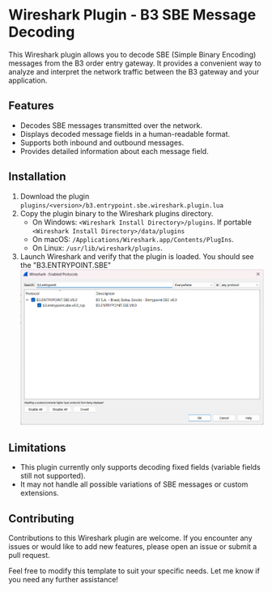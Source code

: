 # Wireshark Plugin - B3 SBE Message Decoding
This Wireshark plugin allows you to decode SBE (Simple Binary Encoding) messages from the B3 order entry gateway. It provides a convenient way to analyze and interpret the network traffic between the B3 gateway and your application.

## Features
- Decodes SBE messages transmitted over the network.
- Displays decoded message fields in a human-readable format.
- Supports both inbound and outbound messages.
- Provides detailed information about each message field.

## Installation
1. Download the plugin `plugins/<version>/b3.entrypoint.sbe.wireshark.plugin.lua`
2. Copy the plugin binary to the Wireshark plugins directory.
    - On Windows: `<Wireshark Install Directory>/plugins`. If portable `<Wireshark Install Directory>/data/plugins`
    - On macOS: `/Applications/Wireshark.app/Contents/PlugIns`.
    - On Linux: `/usr/lib/wireshark/plugins`.
3. Launch Wireshark and verify that the plugin is loaded. You should see the "B3.ENTRYPOINT.SBE" 
![analyze_menu.png](img/analyze_menu.png)

## Limitations
- This plugin currently only supports decoding fixed fields (variable fields still not supported).
- It may not handle all possible variations of SBE messages or custom extensions.

## Contributing
Contributions to this Wireshark plugin are welcome. If you encounter any issues or would like to add new features, please open an issue or submit a pull request.

Feel free to modify this template to suit your specific needs. Let me know if you need any further assistance!

